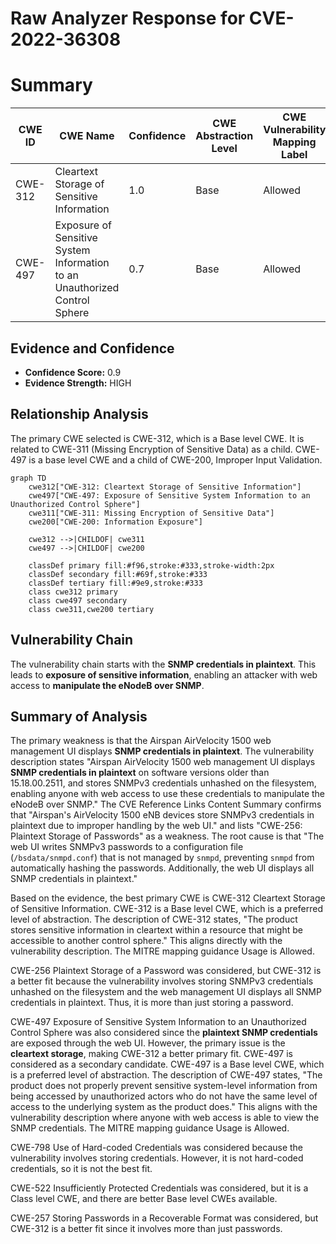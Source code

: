 # Raw Analyzer Response for CVE-2022-36308

# Summary
| CWE ID | CWE Name | Confidence | CWE Abstraction Level | CWE Vulnerability Mapping Label | CWE-Vulnerability Mapping Notes |
|---|---|---|---|---|---|
| CWE-312 | Cleartext Storage of Sensitive Information | 1.0 | Base | Allowed | Primary CWE |
| CWE-497 | Exposure of Sensitive System Information to an Unauthorized Control Sphere | 0.7 | Base | Allowed | Secondary Candidate |

## Evidence and Confidence

*   **Confidence Score:** 0.9
*   **Evidence Strength:** HIGH

## Relationship Analysis
The primary CWE selected is CWE-312, which is a Base level CWE. It is related to CWE-311 (Missing Encryption of Sensitive Data) as a child. CWE-497 is a base level CWE and a child of CWE-200, Improper Input Validation.

```mermaid
graph TD
    cwe312["CWE-312: Cleartext Storage of Sensitive Information"]
    cwe497["CWE-497: Exposure of Sensitive System Information to an Unauthorized Control Sphere"]
    cwe311["CWE-311: Missing Encryption of Sensitive Data"]
    cwe200["CWE-200: Information Exposure"]
    
    cwe312 -->|CHILDOF| cwe311
    cwe497 -->|CHILDOF| cwe200

    classDef primary fill:#f96,stroke:#333,stroke-width:2px
    classDef secondary fill:#69f,stroke:#333
    classDef tertiary fill:#9e9,stroke:#333
    class cwe312 primary
    class cwe497 secondary
    class cwe311,cwe200 tertiary
```

## Vulnerability Chain
The vulnerability chain starts with the **SNMP credentials in plaintext**. This leads to **exposure of sensitive information**, enabling an attacker with web access to **manipulate the eNodeB over SNMP**.

## Summary of Analysis
The primary weakness is that the Airspan AirVelocity 1500 web management UI displays **SNMP credentials in plaintext**.
The vulnerability description states "Airspan AirVelocity 1500 web management UI displays **SNMP credentials in plaintext** on software versions older than 15.18.00.2511, and stores SNMPv3 credentials unhashed on the filesystem, enabling anyone with web access to use these credentials to manipulate the eNodeB over SNMP."
The CVE Reference Links Content Summary confirms that "Airspan's AirVelocity 1500 eNB devices store SNMPv3 credentials in plaintext due to improper handling by the web UI." and lists "CWE-256: Plaintext Storage of Passwords" as a weakness.
The root cause is that "The web UI writes SNMPv3 passwords to a configuration file (`/bsdata/snmpd.conf`) that is not managed by `snmpd`, preventing `snmpd` from automatically hashing the passwords. Additionally, the web UI displays all SNMP credentials in plaintext."

Based on the evidence, the best primary CWE is CWE-312 Cleartext Storage of Sensitive Information.
CWE-312 is a Base level CWE, which is a preferred level of abstraction. The description of CWE-312 states, "The product stores sensitive information in cleartext within a resource that might be accessible to another control sphere." This aligns directly with the vulnerability description. The MITRE mapping guidance Usage is Allowed.

CWE-256 Plaintext Storage of a Password was considered, but CWE-312 is a better fit because the vulnerability involves storing SNMPv3 credentials unhashed on the filesystem and the web management UI displays all SNMP credentials in plaintext. Thus, it is more than just storing a password.

CWE-497 Exposure of Sensitive System Information to an Unauthorized Control Sphere was also considered since the **plaintext SNMP credentials** are exposed through the web UI. However, the primary issue is the **cleartext storage**, making CWE-312 a better primary fit. CWE-497 is considered as a secondary candidate.
CWE-497 is a Base level CWE, which is a preferred level of abstraction. The description of CWE-497 states, "The product does not properly prevent sensitive system-level information from being accessed by unauthorized actors who do not have the same level of access to the underlying system as the product does." This aligns with the vulnerability description where anyone with web access is able to view the SNMP credentials. The MITRE mapping guidance Usage is Allowed.

CWE-798 Use of Hard-coded Credentials was considered because the vulnerability involves storing credentials. However, it is not hard-coded credentials, so it is not the best fit.

CWE-522 Insufficiently Protected Credentials was considered, but it is a Class level CWE, and there are better Base level CWEs available.

CWE-257 Storing Passwords in a Recoverable Format was considered, but CWE-312 is a better fit since it involves more than just passwords.